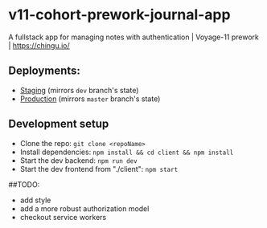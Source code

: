 # v11-cohort-prework-journal-app

A fullstack app for managing notes with authentication | Voyage-11 prework | https://chingu.io/

## Deployments:
- [Staging](https://v11-prework-journal-staging.herokuapp.com/) (mirrors `dev` branch's state)
- [Production](https://v11-prework-journal-production.herokuapp.com/) (mirrors `master` branch's state)

## Development setup
- Clone the repo: `git clone <repoName>`
- Install dependencies: `npm install && cd client && npm install`
- Start the dev backend: `npm run dev`
- Start the dev frontend from "./client": `npm start`

##TODO:
- add style
- add a more robust authorization model
- checkout service workers
